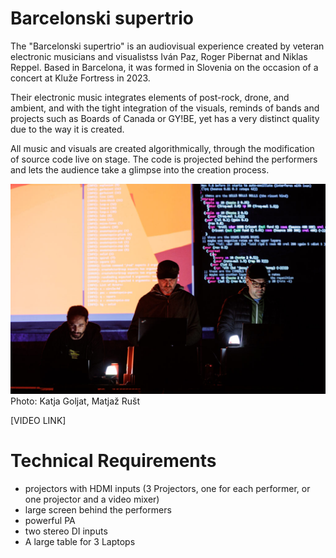 # Barcelonski supertrio

The "Barcelonski supertrio" is an audiovisual experience created by veteran electronic musicians and visualistss Iván Paz, Roger Pibernat and Niklas Reppel.
Based in Barcelona, it was formed in Slovenia on the occasion of a concert at Kluže Fortress in 2023. 

Their electronic music integrates elements of post-rock, drone, and ambient, and with the tight integration of the visuals, reminds of 
bands and projects such as Boards of Canada or GY!BE, yet has a very distinct quality due to the way it is created.

All music and visuals are created algorithmically, through the modification of source code live on stage. The code is projected behind the 
performers and lets the audience take a glimpse into the creation process.

![supertrio_small.jpg](supertrio_small.jpg)
Photo: Katja Goljat, Matjaž Rušt


[VIDEO LINK]

# Technical Requirements 

- projectors with HDMI inputs (3 Projectors, one for each performer, or one projector and a video mixer)
- large screen behind the performers
- powerful PA
- two stereo DI inputs
- A large table for 3 Laptops 
